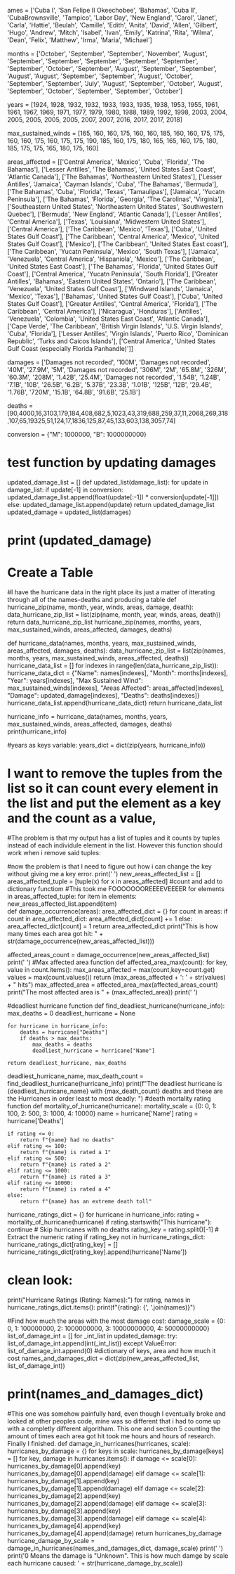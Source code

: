 ames = ['Cuba I', 'San Felipe II Okeechobee', 'Bahamas', 'Cuba II', 'CubaBrownsville', 'Tampico', 'Labor Day', 'New England', 'Carol', 'Janet', 'Carla', 'Hattie', 'Beulah', 'Camille', 'Edith', 'Anita', 'David', 'Allen', 'Gilbert', 'Hugo', 'Andrew', 'Mitch', 'Isabel', 'Ivan', 'Emily', 'Katrina', 'Rita', 'Wilma', 'Dean', 'Felix', 'Matthew', 'Irma', 'Maria', 'Michael']

months = ['October', 'September', 'September', 'November', 'August', 'September', 'September', 'September', 'September', 'September', 'September', 'October', 'September', 'August', 'September', 'September', 'August', 'August', 'September', 'September', 'August', 'October', 'September', 'September', 'July', 'August', 'September', 'October', 'August', 'September', 'October', 'September', 'September', 'October']

years = [1924, 1928, 1932, 1932, 1933, 1933, 1935, 1938, 1953, 1955, 1961, 1961, 1967, 1969, 1971, 1977, 1979, 1980, 1988, 1989, 1992, 1998, 2003, 2004, 2005, 2005, 2005, 2005, 2007, 2007, 2016, 2017, 2017, 2018]

max_sustained_winds = [165, 160, 160, 175, 160, 160, 185, 160, 160, 175, 175, 160, 160, 175, 160, 175, 175, 190, 185, 160, 175, 180, 165, 165, 160, 175, 180, 185, 175, 175, 165, 180, 175, 160]

areas_affected = [['Central America', 'Mexico', 'Cuba', 'Florida', 'The Bahamas'], ['Lesser Antilles', 'The Bahamas', 'United States East Coast', 'Atlantic Canada'], ['The Bahamas', 'Northeastern United States'], ['Lesser Antilles', 'Jamaica', 'Cayman Islands', 'Cuba', 'The Bahamas', 'Bermuda'], ['The Bahamas', 'Cuba', 'Florida', 'Texas', 'Tamaulipas'], ['Jamaica', 'Yucatn Peninsula'], ['The Bahamas', 'Florida', 'Georgia', 'The Carolinas', 'Virginia'], ['Southeastern United States', 'Northeastern United States', 'Southwestern Quebec'], ['Bermuda', 'New England', 'Atlantic Canada'], ['Lesser Antilles', 'Central America'], ['Texas', 'Louisiana', 'Midwestern United States'], ['Central America'], ['The Caribbean', 'Mexico', 'Texas'], ['Cuba', 'United States Gulf Coast'], ['The Caribbean', 'Central America', 'Mexico', 'United States Gulf Coast'], ['Mexico'], ['The Caribbean', 'United States East coast'], ['The Caribbean', 'Yucatn Peninsula', 'Mexico', 'South Texas'], ['Jamaica', 'Venezuela', 'Central America', 'Hispaniola', 'Mexico'], ['The Caribbean', 'United States East Coast'], ['The Bahamas', 'Florida', 'United States Gulf Coast'], ['Central America', 'Yucatn Peninsula', 'South Florida'], ['Greater Antilles', 'Bahamas', 'Eastern United States', 'Ontario'], ['The Caribbean', 'Venezuela', 'United States Gulf Coast'], ['Windward Islands', 'Jamaica', 'Mexico', 'Texas'], ['Bahamas', 'United States Gulf Coast'], ['Cuba', 'United States Gulf Coast'], ['Greater Antilles', 'Central America', 'Florida'], ['The Caribbean', 'Central America'], ['Nicaragua', 'Honduras'], ['Antilles', 'Venezuela', 'Colombia', 'United States East Coast', 'Atlantic Canada'], ['Cape Verde', 'The Caribbean', 'British Virgin Islands', 'U.S. Virgin Islands', 'Cuba', 'Florida'], ['Lesser Antilles', 'Virgin Islands', 'Puerto Rico', 'Dominican Republic', 'Turks and Caicos Islands'], ['Central America', 'United States Gulf Coast (especially Florida Panhandle)']]

damages = ['Damages not recorded', '100M', 'Damages not recorded', '40M', '27.9M', '5M', 'Damages not recorded', '306M', '2M', '65.8M', '326M', '60.3M', '208M', '1.42B', '25.4M', 'Damages not recorded', '1.54B', '1.24B', '7.1B', '10B', '26.5B', '6.2B', '5.37B', '23.3B', '1.01B', '125B', '12B', '29.4B', '1.76B', '720M', '15.1B', '64.8B', '91.6B', '25.1B']

deaths = [90,4000,16,3103,179,184,408,682,5,1023,43,319,688,259,37,11,2068,269,318,107,65,19325,51,124,17,1836,125,87,45,133,603,138,3057,74]

conversion = {"M": 1000000,
              "B": 1000000000}

# test function by updating damages
updated_damage_list = []
def updated_list(damage_list):
  for update in damage_list:
    if update[-1] in conversion:
      updated_damage_list.append(float(update[:-1]) * conversion[update[-1]])
    else:
      updated_damage_list.append(update)
  return updated_damage_list
updated_damage = updated_list(damages)
# print (updated_damage)

# Create a Table
#I have the hurricane data in the right place its just a matter of itterating through all of the names-deaths and producing a table
def hurricane_zip(name, month, year, winds, areas, damage, death):
  data_hurricane_zip_list = list(zip(name, month, year, winds, areas, death))
  return data_hurricane_zip_list
hurricane_zip(names, months, years, max_sustained_winds, areas_affected, damages, deaths)

def hurricane_data(names, months, years, max_sustained_winds, areas_affected, damages, deaths):
    data_hurricane_zip_list = list(zip(names, months, years, max_sustained_winds, areas_affected, deaths))
    hurricane_data_list = []
    for indexes in range(len(data_hurricane_zip_list)):
        hurricane_data_dict = {"Name": names[indexes], "Month": months[indexes], "Year": years[indexes], "Max Sustained Wind": max_sustained_winds[indexes], "Areas Affected": areas_affected[indexes], "Damage": updated_damage[indexes], "Deaths": deaths[indexes]}
        hurricane_data_list.append(hurricane_data_dict) 
    return hurricane_data_list 

hurricane_info = hurricane_data(names, months, years, max_sustained_winds, areas_affected, damages, deaths)
print(hurricane_info)

#years as keys variable:
years_dict = dict(zip(years, hurricane_info))

# I want to remove the tuples from the list so it can count every element in the list and put the element as a key and the count as a value,

#The problem is that my output has a list of tuples and it counts by tuples instead of each individule element in the list. However this function should work when i remove said tuples:

#now the problem is that I need to figure out how i can change the key without giving me a key error.
print('                                                                 ')
new_areas_affected_list = []
areas_affected_tuple = [tuple(x) for x in areas_affected]
#count and add to dictionary functiom 
#This took me FOOOOOOOREEEEVEEEER
for elements in areas_affected_tuple:
    for item in elements:
      new_areas_affected_list.append(item)  
def damage_occurrence(areas):
  area_affected_dict = {}
  for count in areas:
    if count in area_affected_dict:
      area_affected_dict[count] += 1
    else:
      area_affected_dict[count] = 1
  return area_affected_dict
print("This is how many times each area got hit: " + str(damage_occurrence(new_areas_affected_list)))

affected_areas_count = damage_occurrence(new_areas_affected_list)
print('                                                               ')
#Max affected area function 
def affected_area_max(count):
   for key, value in count.items():
    max_areas_affected = max(count,key=count.get)
    values = max(count.values())
    return (max_areas_affected + ': ' + str(values) + " hits")
max_affected_area = affected_area_max(affected_areas_count)
print("The most affected area is " + (max_affected_area))
print('                                                 ')

#deadliest hurricane function
def find_deadliest_hurricane(hurricane_info):
    max_deaths = 0
    deadliest_hurricane = None

    for hurricane in hurricane_info:
        deaths = hurricane["Deaths"]
        if deaths > max_deaths:
            max_deaths = deaths
            deadliest_hurricane = hurricane["Name"]

    return deadliest_hurricane, max_deaths
deadliest_hurricane_name, max_death_count = find_deadliest_hurricane(hurricane_info)
print(f"The deadliest hurricane is {deadliest_hurricane_name} with {max_death_count} deaths and these are the Hurricanes in order least to most deadly: ")
#death mortality rating function
def mortality_of_hurricane(hurricane):
    mortality_scale = {0: 0, 1: 100, 2: 500, 3: 1000, 4: 10000}
    name = hurricane['Name']
    rating = hurricane['Deaths']

    if rating <= 0:
        return f"{name} had no deaths"
    elif rating <= 100:
        return f"{name} is rated a 1"
    elif rating <= 500:
        return f"{name} is rated a 2"
    elif rating <= 1000:
        return f"{name} is rated a 3"
    elif rating <= 10000:
        return f"{name} is rated a 4"
    else:
        return f"{name} has an extreme death toll"
hurricane_ratings_dict = {}
for hurricane in hurricane_info:
    rating = mortality_of_hurricane(hurricane)
    if rating.startswith("This hurricane"):
        continue  # Skip hurricanes with no deaths
    rating_key = rating.split()[-1]  # Extract the numeric rating
    if rating_key not in hurricane_ratings_dict:
        hurricane_ratings_dict[rating_key] = []
    hurricane_ratings_dict[rating_key].append(hurricane['Name'])
# clean look:
print("Hurricane Ratings (Rating: Names):")
for rating, names in hurricane_ratings_dict.items():
    print(f"{rating}: {', '.join(names)}")

#Find how much the areas with the most damage cost:
damage_scale = {0: 0,
                1: 100000000,
                2: 1000000000,
                3: 10000000000,
                4: 50000000000}
list_of_damage_int = []
for _int_list in updated_damage:
  try:
    list_of_damage_int.append(int(_int_list))
  except ValueError:
    list_of_damage_int.append(0)
#dictionary of keys, area and how much it cost
names_and_damages_dict = dict(zip(new_areas_affected_list, list_of_damage_int))
# print(names_and_damages_dict)

#This one was somehow painfully hard, even though I eventually broke and looked at other peoples code, mine was so different that i had to come up with a completly different algoritham. This one and section 5 counting the amount of times each area got hit took me hours and hours of research. Finally I finished. 
def damage_in_hurricanes(hurricanes, scale):
  hurricanes_by_damage = {}
  for keys in scale:
    hurricanes_by_damage[keys] = []
  for key, damage in hurricanes.items():
      if damage <= scale[0]:
        hurricanes_by_damage[0].append(key)
        hurricanes_by_damage[0].append(damage)
      elif damage <= scale[1]:
        hurricanes_by_damage[1].append(key)
        hurricanes_by_damage[1].append(damage)
      elif damage <= scale[2]:
        hurricanes_by_damage[2].append(key)
        hurricanes_by_damage[2].append(damage)
      elif damage <= scale[3]:
        hurricanes_by_damage[3].append(key)
        hurricanes_by_damage[3].append(damage)
      elif damage <= scale[4]:
        hurricanes_by_damage[4].append(key)
        hurricanes_by_damage[4].append(damage)
  return hurricanes_by_damage
hurricane_damage_by_scale = damage_in_hurricanes(names_and_damages_dict, damage_scale)
print('                                                                ')
print('0 Means the damage is "Unknown". This is how much damge by scale each hurricane caused: ' + str(hurricane_damage_by_scale))
